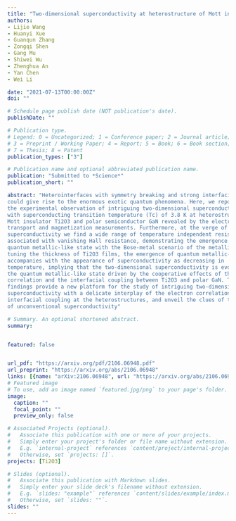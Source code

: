```yaml
---
title: "Two-dimensional superconductivity at heterostructure of Mott insulating titanium sesquioxide and polar semiconductor"
authors:
- Lijie Wang
- Huanyi Xue
- Guanqun Zhang
- Zongqi Shen
- Gang Mu
- Shiwei Wu
- Zhenghua An
- Yan Chen
- Wei Li

date: "2021-07-13T00:00:00Z"
doi: ""

# Schedule page publish date (NOT publication's date).
publishDate: ""

# Publication type.
# Legend: 0 = Uncategorized; 1 = Conference paper; 2 = Journal article;
# 3 = Preprint / Working Paper; 4 = Report; 5 = Book; 6 = Book section;
# 7 = Thesis; 8 = Patent
publication_types: ["3"]

# Publication name and optional abbreviated publication name.
publication: "Submitted to *Science*"
publication_short: ""

abstract: "Heterointerfaces with symmetry breaking and strong interfacial coupling
could give rise to the enormous exotic quantum phenomena. Here, we report on
the experimental observation of intriguing two-dimensional superconductivity
with superconducting transition temperature (Tc) of 3.8 K at heterostructure of
Mott insulator Ti2O3 and polar semiconductor GaN revealed by the electrical
transport and magnetization measurements. Furthermore, at the verge of
superconductivity we find a wide range of temperature independent resistance
associated with vanishing Hall resistance, demonstrating the emergence of
quantum metallic-like state with the Bose-metal scenario of the metallic phase. By
tuning the thickness of Ti2O3 films, the emergence of quantum metallic-like state
accompanies with the appearance of superconductivity as decreasing in
temperature, implying that the two-dimensional superconductivity is evolved from
the quantum metallic-like state driven by the cooperative effects of the electron
correlation and the interfacial coupling between Ti2O3 and polar GaN. These
findings provide a new platform for the study of intriguing two-dimensional
superconductivity with a delicate interplay of the electron correlation and the
interfacial coupling at the heterostructures, and unveil the clues of the mechanism
of unconventional superconductivity"

# Summary. An optional shortened abstract.
summary: 


featured: false


url_pdf: "https://arxiv.org/pdf/2106.06948.pdf"
url_preprint: "https://arxiv.org/abs/2106.06948"
links: [{name: "arXiv:2106.06948", url: "https://arxiv.org/abs/2106.06948"}]
# Featured image
# To use, add an image named `featured.jpg/png` to your page's folder. 
image:
  caption: ""
  focal_point: ""
  preview_only: false

# Associated Projects (optional).
#   Associate this publication with one or more of your projects.
#   Simply enter your project's folder or file name without extension.
#   E.g. `internal-project` references `content/project/internal-project/index.md`.
#   Otherwise, set `projects: []`.
projects: [Ti2O3]

# Slides (optional).
#   Associate this publication with Markdown slides.
#   Simply enter your slide deck's filename without extension.
#   E.g. `slides: "example"` references `content/slides/example/index.md`.
#   Otherwise, set `slides: ""`.
slides: ""
---
```

